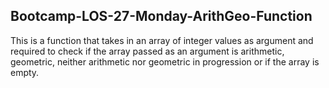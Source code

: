 ## Bootcamp-LOS-27-Monday-ArithGeo-Function
This is a function that takes in an array of integer values as argument and required to check if the array passed as an argument is arithmetic, geometric, neither arithmetic nor geometric in progression or if the array is empty.


